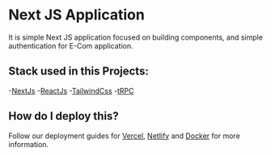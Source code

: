 # Next JS Application

It is simple Next JS application focused on building components, and simple authentication for E-Com application.

## Stack used in this Projects:

-[NextJs](https://nextjs.org/)
-[ReactJs](https://react.dev/)
-[TailwindCss](https://tailwindui.com/)
-[tRPC](https://trpc.io/)

## How do I deploy this?

Follow our deployment guides for [Vercel](https://create.t3.gg/en/deployment/vercel), [Netlify](https://create.t3.gg/en/deployment/netlify) and [Docker](https://create.t3.gg/en/deployment/docker) for more information.
